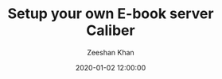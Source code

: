 ---
layout: post
title:  "Setup your own E-book server Caliber"
date:   2020-01-02 12:00:00
categories: diy
author: "Zeeshan Khan"
tags: caliber raspberry-pi
---